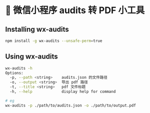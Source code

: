# 🌈 微信小程序 audits 转 PDF 小工具

## Installing wx-audits

```bash
npm install -g wx-audits --unsafe-perm=true
```

## Using wx-audits

```bash
wx-audits -h
Options:
  -p, --path <string>    audits.json 的文件路径
  -o, --output <string>  导出 pdf 路径
  -t, --title <string>   pdf 文件标题
  -h, --help             display help for command

# eg
wx-audits -p ./path/to/audits.json -o ./path/to/output.pdf
```
